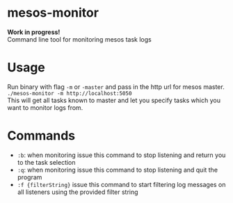 # mesos-monitor
**Work in progress!**    
Command line tool for monitoring mesos task logs

# Usage
Run binary with flag `-m` or `-master` and pass in the http url for mesos master.  
`` ./mesos-monitor -m http://localhost:5050 ``  
This will get all tasks known to master and let you specify tasks which you want to monitor logs from.

# Commands
 - `:b`: when monitoring issue this command to stop listening and return you to the task selection  
 - `:q`: when monitoring issue this command to stop listening and quit the program  
 - `:f {filterString}` issue this command to start filtering log messages on all listeners using the provided filter string
  